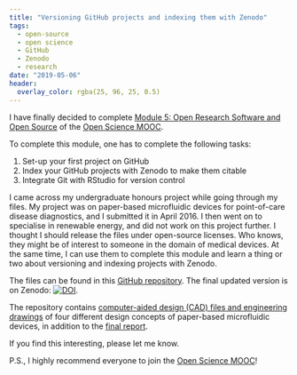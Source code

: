 ```yaml
---
title: "Versioning GitHub projects and indexing them with Zenodo"
tags:
  - open-source
  - open science
  - GitHub
  - Zenodo
  - research
date: "2019-05-06"
header:
  overlay_color: rgba(25, 96, 25, 0.5)
---
```


I have finally decided to complete [Module 5: Open Research Software and Open Source](https://eliademy.com/catalog/catalog/product/view/sku/02d7338a7e) of the [Open Science MOOC](https://opensciencemooc.eu/). 

To complete this module, one has to complete the following tasks: 

1. Set-up your first project on GitHub
2. Index your GitHub projects with Zenodo to make them citable
3. Integrate Git with RStudio for version control

I came across my undergraduate honours project while going through my files. My project was on paper-based microfluidic devices for point-of-care disease diagnostics, and I submitted it in April 2016. I then went on to specialise in renewable energy, and did not work on this project further. I thought I should release the files under open-source licenses. Who knows, they might be of interest to someone in the domain of medical devices. At the same time, I can use them to complete this module and learn a thing or two about versioning and indexing projects with Zenodo.

The files can be found in this [GitHub repository](https://github.com/nmstreethran/paper-based-microfluidics). The final updated version is on Zenodo: [![DOI](https://zenodo.org/badge/DOI/10.5281/zenodo.2671872.svg)](https://doi.org/10.5281/zenodo.2671872).

The repository contains [computer-aided design (CAD) files and engineering drawings](https://github.com/nmstreethran/paper-based-microfluidics/blob/master/CAD_files) of four different design concepts of paper-based microfluidic devices, in addition to the [final report](https://github.com/nmstreethran/paper-based-microfluidics/blob/master/final_report.pdf). 

If you find this interesting, please let me know. 

P.S., I highly recommend everyone to join the [Open Science MOOC](https://opensciencemooc.eu/)!